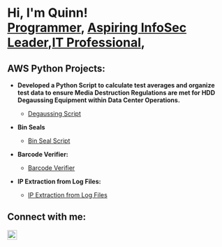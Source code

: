 <h1>Hi, I'm Quinn! <br/><a href="https://github.com/qmaloney">Programmer</a>, <a href="https://www.linkedin.com/in/quinnmaloney">Aspiring InfoSec Leader</a>,<a href="https://quinnmaloney.com/">IT Professional</a>,

<h2>AWS Python Projects:</h2>

- <b>Developed a Python Script to calculate test averages and organize test data to ensure Media Destruction Regulations are met for HDD Degaussing Equipment within Data Center Operations.</b>
  - [Degaussing Script](https://github.com/qmaloney/Degaussing-Script)
  
- <b>Bin Seals</b>
  - [Bin Seal Script](https://github.com/qmaloney/Bin-Seals)
- <b>Barcode Verifier:</b>
  - [Barcode Verifier](https://github.com/qmaloney/Barcode-Compare-Tool)
- <b>IP Extraction from Log Files:</b>
  - [IP Extraction from Log Files](https://github.com/qmaloney/qmaloney/blob/main/Extracting%20IP's%20from%20Log%20Files)
<h2> Connect with me:</h2>

[<img align="left" alt="JoshMadakor | LinkedIn" width="22px" src="https://cdn.jsdelivr.net/npm/simple-icons@v3/icons/linkedin.svg" />][linkedin]


[linkedin]: https://linkedin.com/in/quinnmaloney

<!--
**joshmadakor1/joshmadakor1** is a ✨ _special_ ✨ repository because its `README.md` (this file) appears on your GitHub profile.

Here are some ideas to get you started:

- 🔭 I’m currently working on ...
- 🌱 I’m currently learning ...
- 👯 I’m looking to collaborate on ...
- 🤔 I’m looking for help with ...
- 💬 Ask me about ...
- 📫 How to reach me: ...
- 😄 Pronouns: ...
- ⚡ Fun fact: ...
-->
